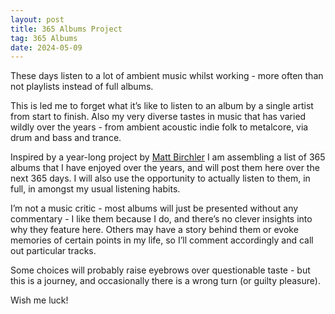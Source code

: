 ```yaml
---
layout: post
title: 365 Albums Project
tag: 365 Albums
date: 2024-05-09
---
```

These days listen to a lot of ambient music whilst working - more often than not playlists instead of full albums.

This is led me to forget what it’s like to listen to an album by a single artist from start to finish. Also my very diverse tastes in music that has varied wildly over the years - from ambient acoustic indie folk to metalcore, via drum and bass and trance.

Inspired by a year-long project by [Matt Birchler](https://birchtree.me/blog/the-365-albums-project/) I am assembling a list of 365 albums that I have enjoyed over the years, and will post them here over the next 365 days. I will also use the opportunity to actually listen to them, in full, in amongst my usual listening habits.

I’m not a music critic - most albums will just be presented without any commentary - I like them because I do, and there’s no clever insights into why they feature here. Others may have a story behind them or evoke memories of certain points in my life, so I’ll comment accordingly and call out particular tracks.

Some choices will probably raise eyebrows over questionable taste - but this is a journey, and occasionally there is a wrong turn (or guilty pleasure).

Wish me luck!
